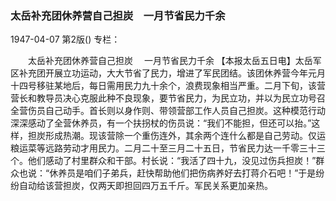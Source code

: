 ### 太岳补充团休养营自己担炭　一月节省民力千余

1947-04-07
第2版()
专栏：

　　太岳补充团休养营自己担炭
  　一月节省民力千余
    【本报太岳五日电】太岳军区补充团开展立功运动，大大节省了民力，增进了军民团结。该团休养营今年元月十四号移驻某地后，每日需用民力九十余个，浪费现象相当严重。二月下旬，该营营长和教导员决心克服此种不良现象，要节省民力，为民立功，并以为民立功号召全营伤员自己动手。首长则以身作则、带领营部工作人员自己担炭。这种模范行动深深感动了全营休养员，有一个扶拐杖的伤员说：“我们不能担，但还可以抬。”这样，担炭形成热潮。现该营除一个重伤连外，其余两个连什么都是自己劳动。仅运粮运菜等远路劳动才用民力。二月二十至三月二十五日，节省民力达一千零三十三个。他们感动了村里群众和干部。村长说：“我活了四十九，没见过伤兵担炭！”群众也说：“休养员是咱们子弟兵，赶快帮助他们把伤病养好去打蒋介石吧！”于是纷纷自动给该营担炭，仅两天即担回四万五千斤。军民关系更加亲热。
